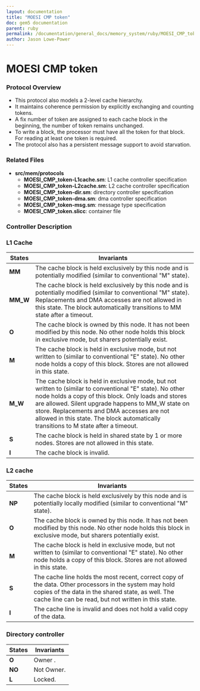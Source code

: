 ```yaml
---
layout: documentation
title: "MOESI CMP token"
doc: gem5 documentation
parent: ruby
permalink: /documentation/general_docs/memory_system/ruby/MOESI_CMP_token/
author: Jason Lowe-Power
---
```


# MOESI CMP token

### Protocol Overview

  - This protocol also models a 2-level cache hierarchy.
  - It maintains coherence permission by explicitly exchanging and
    counting tokens.
  - A fix number of token are assigned to each cache block in the
    beginning, the number of token remains unchanged.
  - To write a block, the processor must have all the token for that
    block. For reading at least one token is required.
  - The protocol also has a persistent message support to avoid
    starvation.

### Related Files

  - **src/mem/protocols**
      - **MOESI_CMP_token-L1cache.sm**: L1 cache controller
        specification
      - **MOESI_CMP_token-L2cache.sm**: L2 cache controller
        specification
      - **MOESI_CMP_token-dir.sm**: directory controller specification
      - **MOESI_CMP_token-dma.sm**: dma controller specification
      - **MOESI_CMP_token-msg.sm**: message type specification
      - **MOESI_CMP_token.slicc**: container file

### Controller Description

### **L1 Cache**

| States    | Invariants                                                                                                                                                                                                                                                                                                                                                   |
| --------- | ------------------------------------------------------------------------------------------------------------------------------------------------------------------------------------------------------------------------------------------------------------------------------------------------------------------------------------------------------------ |
| **MM**    | The cache block is held exclusively by this node and is potentially modified (similar to conventional "M" state).                                                                                                                                                                                                                                            |
| **MM_W** | The cache block is held exclusively by this node and is potentially modified (similar to conventional "M" state). Replacements and DMA accesses are not allowed in this state. The block automatically transitions to MM state after a timeout.                                                                                                              |
| **O**     | The cache block is owned by this node. It has not been modified by this node. No other node holds this block in exclusive mode, but sharers potentially exist.                                                                                                                                                                                               |
| **M**     | The cache block is held in exclusive mode, but not written to (similar to conventional "E" state). No other node holds a copy of this block. Stores are not allowed in this state.                                                                                                                                                                           |
| **M_W**  | The cache block is held in exclusive mode, but not written to (similar to conventional "E" state). No other node holds a copy of this block. Only loads and stores are allowed. Silent upgrade happens to MM_W state on store. Replacements and DMA accesses are not allowed in this state. The block automatically transitions to M state after a timeout. |
| **S**     | The cache block is held in shared state by 1 or more nodes. Stores are not allowed in this state.                                                                                                                                                                                                                                                            |
| **I**     | The cache block is invalid.                                                                                                                                                                                                                                                                                                                                  |

### **L2 cache**

| States | Invariants                                                                                                                                                                                                          |
| ------ | ------------------------------------------------------------------------------------------------------------------------------------------------------------------------------------------------------------------- |
| **NP** | The cache block is held exclusively by this node and is potentially locally modified (similar to conventional "M" state).                                                                                           |
| **O**  | The cache block is owned by this node. It has not been modified by this node. No other node holds this block in exclusive mode, but sharers potentially exist.                                                      |
| **M**  | The cache block is held in exclusive mode, but not written to (similar to conventional "E" state). No other node holds a copy of this block. Stores are not allowed in this state.                                  |
| **S**  | The cache line holds the most recent, correct copy of the data. Other processors in the system may hold copies of the data in the shared state, as well. The cache line can be read, but not written in this state. |
| **I**  | The cache line is invalid and does not hold a valid copy of the data.                                                                                                                                               |

### **Directory controller**

| States | Invariants |
| ------ | ---------- |
| **O**  | Owner .    |
| **NO** | Not Owner. |
| **L**  | Locked.    |
